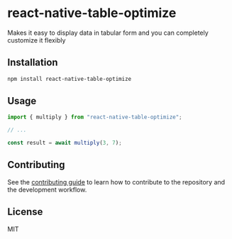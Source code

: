 # react-native-table-optimize

Makes it easy to display data in tabular form and you can completely customize it flexibly

## Installation

```sh
npm install react-native-table-optimize
```

## Usage

```js
import { multiply } from "react-native-table-optimize";

// ...

const result = await multiply(3, 7);
```

## Contributing

See the [contributing guide](CONTRIBUTING.md) to learn how to contribute to the repository and the development workflow.

## License

MIT
